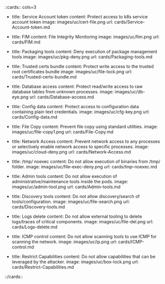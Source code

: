 [comment]: <> (This is an auto-generated file. Do not edit manually.)

::cards:: cols=3

- title: Service Account token
  content: Protect access to k8s service account token
  image: images/uc/cert-file.png
  url: cards/Service-Account-token.md

- title: FIM
  content: File Integrity Monitoring
  image: images/uc/fim.png
  url: cards/FIM.md

- title: Packaging tools
  content: Deny execution of package management tools
  image: images/uc/pkg-deny.png
  url: cards/Packaging-tools.md

- title: Trusted certs bundle
  content: Protect write access to the trusted root certificates bundle
  image: images/uc/file-lock.png
  url: cards/Trusted-certs-bundle.md

- title: Database access
  content: Protect read/write access to raw database tables from unknown processes.
  image: images/uc/db-eye.png
  url: cards/Database-access.md

- title: Config data
  content: Protect access to configuration data containing plain text credentials.
  image: images/uc/cfg-key.png
  url: cards/Config-data.md

- title: File Copy
  content: Prevent file copy using standard utilities.
  image: images/uc/file-copy1.png
  url: cards/File-Copy.md

- title: Network Access
  content: Prevent network access to any processes or selectively enable network access to specific processes.
  image: images/uc/cloud-deny.png
  url: cards/Network-Access.md

- title: /tmp/ noexec
  content: Do not allow execution of binaries from /tmp/ folder.
  image: images/uc/file-exec-deny.png
  url: cards/_tmp_-noexec.md

- title: Admin tools
  content: Do not allow execution of administrative/maintenance tools inside the pods.
  image: images/uc/admin-tool.png
  url: cards/Admin-tools.md

- title: Discovery tools
  content: Do not allow discovery/search of tools/configuration.
  image: images/uc/file-search.png
  url: cards/Discovery-tools.md

- title: Logs delete
  content: Do not allow external tooling to delete logs/traces of critical components.
  image: images/uc/file-del.png
  url: cards/Logs-delete.md

- title: ICMP control
  content: Do not allow scanning tools to use ICMP for scanning the network.
  image: images/uc/ip.png
  url: cards/ICMP-control.md

- title: Restrict Capabilities
  content: Do not allow capabilities that can be leveraged by the attacker.
  image: images/uc/box-lock.png
  url: cards/Restrict-Capabilities.md

::/cards::

